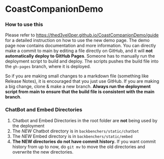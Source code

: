# CoastCompanionDemo

### How to use this
Please refer to https://thed3vel0per.github.io/CoastCompanionDemo/guide for a detailed instruction on how to use the new demo page. The demo page now contains documentation and more information. You can directly make a commit to main by editing a file directly on GitHub, and it will **not automatically deploy to GitHub Pages**. Someone has to manually run the deployment script to build and deploy. The scripts pushes the build file into the ``gh-pages`` branch, where it is deployed.

So if you are making small changes to a markdown file (something like Release Notes), it is encouraged that you just use GitHub. If you are making a big change, clone & make a new branch. **Always run the deployment script from main to ensure that the build file is consistent with the main branch**.

### ChatBot and Embed Directories
1. Chatbot and Embed Directories in the root folder are **not** being used by the deployment
2. The *NEW* Chatbot directory is in ``backbenchers/static/chatbot``
3. The *NEW* Embed directory is in ``backbenchers/static/embed``
4. **The NEW directories do not have commit history.** If you want commit history from up to now, do ``git mv`` to move the old directories and overwrite the new directories.
